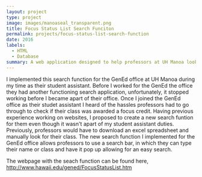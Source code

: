 ```yaml
---
layout: project
type: project
image: images/manoaseal_transparent.png
title: Focus Status List Search Funciton
permalink: projects/focus-status-list-search-function
date: 2016
labels:
  - HTML
  - Database
summary: A web application designed to help professors at UH Manoa lookup their class to see whether or not it was awarded a Focus credit.
---
```


I implemented this search function for the GenEd office at UH Manoa during my time as their student assistant. Before I worked for the GenEd the office they had another functioning search application, unfortunately, it stopped working before I became apart of their office. Once I joined the GenEd office as their studet assistant I heard of the hassles professors had to go through to check if their class was awarded a focus credit. Having previous experience working on websites, I proposed to create a new search funtion for them even though it wasn't apart of my student assistant duties. Previously, professors would have to download an excel spreadsheet and manually look for their class. The new search function I implemented for the GenEd office allows professors to use a search bar, in which they can type their name or class and have it pop up allowing for an easy search.

The webpage with the seach function can be found here, http://www.hawaii.edu/gened/FocusStatusList.htm 

